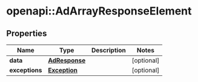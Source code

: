 # openapi::AdArrayResponseElement


## Properties
Name | Type | Description | Notes
------------ | ------------- | ------------- | -------------
**data** | [**AdResponse**](AdResponse.md) |  | [optional] 
**exceptions** | [**Exception**](Exception.md) |  | [optional] 


